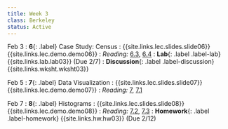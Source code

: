 ```yaml
---
title: Week 3
class: Berkeley
status: Active
---
```


Feb 3
: **6**{: .label} Case Study: Census
    : {{site.links.lec.slides.slide06}} {{site.links.lec.demo.demo06}}
: _Reading:_ [6.3](https://inferentialthinking.com/chapters/06/3/Example_Population_Trends.html), [6.4](https://inferentialthinking.com/chapters/06/4/Example_Sex_Ratios.html)
: **Lab**{: .label .label-lab} {{site.links.lab.lab03}} (Due 2/7)  <!-- (Due 9/13) -->
: **Discussion**{: .label .label-discussion} {{site.links.wksht.wksht03}}

Feb 5
: **7**{: .label} Data Visualization
    : {{site.links.lec.slides.slide07}} {{site.links.lec.demo.demo07}}
: _Reading:_ [7](https://inferentialthinking.com/chapters/07/Visualization.html), [7.1](https://inferentialthinking.com/chapters/07/1/Visualizing_Categorical_Distributions.html)


Feb 7
: **8**{: .label} Histograms
    : {{site.links.lec.slides.slide08}} {{site.links.lec.demo.demo08}}
: _Reading:_ [7.2](https://inferentialthinking.com/chapters/07/2/Visualizing_Numerical_Distributions.html), [7.3](https://inferentialthinking.com/chapters/07/3/Overlaid_Graphs.html)
: **Homework**{: .label .label-homework} {{site.links.hw.hw03}} (Due 2/12)